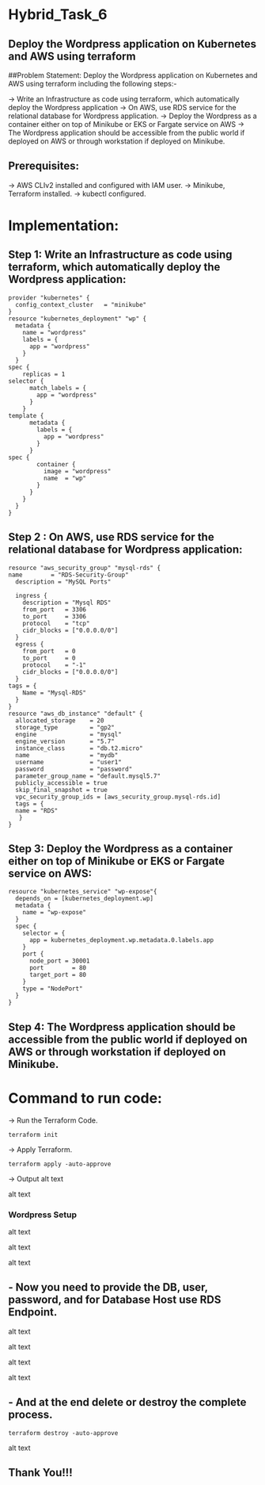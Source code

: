 # Hybrid_Task_6

## Deploy the Wordpress application on Kubernetes and AWS using terraform
##Problem Statement:
Deploy the Wordpress application on Kubernetes and AWS using terraform including the following steps:-

-> Write an Infrastructure as code using terraform, which automatically deploy the Wordpress application
-> On AWS, use RDS service for the relational database for Wordpress application.
-> Deploy the Wordpress as a container either on top of Minikube or EKS or Fargate service on AWS
-> The Wordpress application should be accessible from the public world if deployed on AWS or through workstation if deployed on Minikube.
## Prerequisites:
-> AWS CLIv2 installed and configured with IAM user.
-> Minikube, Terraform installed.
-> kubectl configured.
# Implementation:
## Step 1: Write an Infrastructure as code using terraform, which automatically deploy the Wordpress application:
```
provider "kubernetes" {
  config_context_cluster   = "minikube"
}
resource "kubernetes_deployment" "wp" {
  metadata {
    name = "wordpress"
    labels = {
      app = "wordpress"
    }
  }
spec {
    replicas = 1
selector {
      match_labels = {
        app = "wordpress"
      }
    }
template {
      metadata {
        labels = {
          app = "wordpress"
        }
      }
spec {
        container {
          image = "wordpress"
          name  = "wp"
        }
      }
    }
  }
}
```

## Step 2 : On AWS, use RDS service for the relational database for Wordpress application:
```
resource "aws_security_group" "mysql-rds" {
name        = "RDS-Security-Group"
  description = "MySQL Ports"
 
  ingress {
    description = "Mysql RDS"
    from_port   = 3306
    to_port     = 3306
    protocol    = "tcp"
    cidr_blocks = ["0.0.0.0/0"]
  }
  egress {
    from_port   = 0
    to_port     = 0
    protocol    = "-1"
    cidr_blocks = ["0.0.0.0/0"]
  }
tags = {
    Name = "Mysql-RDS"
  }
}
resource "aws_db_instance" "default" {
  allocated_storage    = 20
  storage_type         = "gp2"
  engine               = "mysql"
  engine_version       = "5.7"
  instance_class       = "db.t2.micro"
  name                 = "mydb"
  username             = "user1"
  password             = "password"
  parameter_group_name = "default.mysql5.7"
  publicly_accessible = true
  skip_final_snapshot = true
  vpc_security_group_ids = [aws_security_group.mysql-rds.id]
  tags = {
  name = "RDS"
   }
}
```

## Step 3: Deploy the Wordpress as a container either on top of Minikube or EKS or Fargate service on AWS:
```
resource "kubernetes_service" "wp-expose"{
  depends_on = [kubernetes_deployment.wp]
  metadata {
    name = "wp-expose"
  }
  spec {
    selector = {
      app = kubernetes_deployment.wp.metadata.0.labels.app
    }
    port {
      node_port = 30001
      port        = 80
      target_port = 80
    }
    type = "NodePort"
  }
}
```

## Step 4: The Wordpress application should be accessible from the public world if deployed on AWS or through workstation if deployed on Minikube.
# Command to run code:
-> Run the Terraform Code.
```
terraform init
```
-> Apply Terraform.
```
terraform apply -auto-approve
```

-> Output
alt text

alt text

### Wordpress Setup
alt text

alt text

alt text

## - Now you need to provide the DB, user, password, and for Database Host use RDS Endpoint.
alt text

alt text

alt text

alt text


## - And at the end delete or destroy the complete process.
```
terraform destroy -auto-approve
```
alt text

## Thank You!!!
